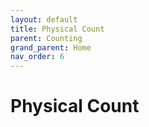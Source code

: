 ```yaml
---
layout: default
title: Physical Count
parent: Counting
grand_parent: Home
nav_order: 6
---
```


# Physical Count